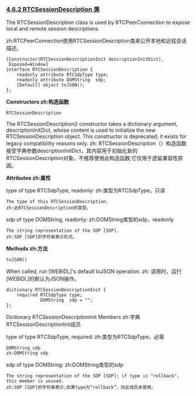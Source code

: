 ### [4.6.2 RTCSessionDescription 类](http://w3c.github.io/webrtc-pc/#rtcsessiondescription-class)

The RTCSessionDescription class is used by RTCPeerConnection to expose local and remote session descriptions.

zh:RTCPeerConnection使用RTCSessionDescription类来公开本地和远程会话描述。

```
[Constructor(RTCSessionDescriptionInit descriptionInitDict),
 Exposed=Window]
interface RTCSessionDescription {
    readonly attribute RTCSdpType type;
    readonly attribute DOMString  sdp;
    [Default] object toJSON();
};

```
**Constructors zh:构造函数**

`RTCSessionDescription`

The RTCSessionDescription() constructor takes a dictionary argument, descriptionInitDict, whose content is used to initialize the new RTCSessionDescription object. This constructor is deprecated; it exists for legacy compatibility reasons only. 
	zh: RTCSessionDescription（）构造函数接受字典参数descriptionInitDict，其内容用于初始化新的RTCSessionDescription对象。不推荐使用此构造函数;它仅用于遗留兼容性原因。
	
**Attributes zh:属性**

type of type RTCSdpType, readonly:
zh:类型为RTCSdpType，只读

	The type of this RTCSessionDescription.
	zh:此RTCSessionDescription的类型。

sdp of type DOMString, readonly:
zh:DOMString类型的sdp，readonly

	The string representation of the SDP [SDP].
	zh:SDP [SDP]的字符串表示形式。
	
**Methods zh:方法**

`toJSON()`

When called, run [WEBIDL]'s default toJSON operation. 
	zh: 调用时，运行[WEBIDL]的默认为JSON操作。
	
```
dictionary RTCSessionDescriptionInit {
    required RTCSdpType type;
             DOMString  sdp = "";
};
```
Dictionary RTCSessionDescriptionInit Members zh:字典RTCSessionDescriptionInit成员

type of type RTCSdpType, required:
zh:类型为RTCSdpType，必需

	DOMString sdp
	zh:DOMString sdp

sdp of type DOMString:
zh:DOMString类型的sdp

	The string representation of the SDP [SDP]; if type is "rollback", this member is unused. 
	zh:SDP [SDP]的字符串表示;如果type为“rollback”，则此成员未使用。
